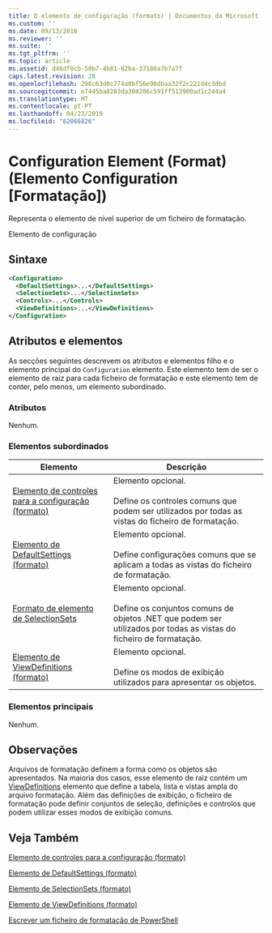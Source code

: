 ```yaml
---
title: O elemento de configuração (formato) | Documentos da Microsoft
ms.custom: ''
ms.date: 09/13/2016
ms.reviewer: ''
ms.suite: ''
ms.tgt_pltfrm: ''
ms.topic: article
ms.assetid: d46df0cb-50b7-4b81-82ba-37186a7b7a7f
caps.latest.revision: 28
ms.openlocfilehash: 296c63d0c774a0bf56e90dbaa32f2c221d4c3dbd
ms.sourcegitcommit: e7445ba8203da304286c591ff513900ad1c244a4
ms.translationtype: MT
ms.contentlocale: pt-PT
ms.lasthandoff: 04/23/2019
ms.locfileid: "62066826"
---
```

# <a name="configuration-element-format"></a>Configuration Element (Format) (Elemento Configuration [Formatação])

Representa o elemento de nível superior de um ficheiro de formatação.

Elemento de configuração

## <a name="syntax"></a>Sintaxe

```xml
<Configuration>
  <DefaultSettings>...</DefaultSettings>
  <SelectionSets>...</SelectionSets>
  <Controls>...</Controls>
  <ViewDefinitions>...</ViewDefinitions>
</Configuration>

```

## <a name="attributes-and-elements"></a>Atributos e elementos

As secções seguintes descrevem os atributos e elementos filho e o elemento principal do `Configuration` elemento. Este elemento tem de ser o elemento de raiz para cada ficheiro de formatação e este elemento tem de conter, pelo menos, um elemento subordinado.

### <a name="attributes"></a>Atributos

Nenhum.

### <a name="child-elements"></a>Elementos subordinados

|Elemento|Descrição|
|-------------|-----------------|
|[Elemento de controles para a configuração (formato)](./controls-element-for-configuration-format.md)|Elemento opcional.<br /><br /> Define os controles comuns que podem ser utilizados por todas as vistas do ficheiro de formatação.|
|[Elemento de DefaultSettings (formato)](./defaultsettings-element-format.md)|Elemento opcional.<br /><br /> Define configurações comuns que se aplicam a todas as vistas do ficheiro de formatação.|
|[Formato de elemento de SelectionSets](./selectionsets-element-format.md)|Elemento opcional.<br /><br /> Define os conjuntos comuns de objetos .NET que podem ser utilizados por todas as vistas do ficheiro de formatação.|
|[Elemento de ViewDefinitions (formato)](./viewdefinitions-element-format.md)|Elemento opcional.<br /><br /> Define os modos de exibição utilizados para apresentar os objetos.|

### <a name="parent-elements"></a>Elementos principais

Nenhum.

## <a name="remarks"></a>Observações

Arquivos de formatação definem a forma como os objetos são apresentados. Na maioria dos casos, esse elemento de raiz contém um [ViewDefinitions](./viewdefinitions-element-format.md) elemento que define a tabela, lista e vistas ampla do arquivo formatação. Além das definições de exibição, o ficheiro de formatação pode definir conjuntos de seleção, definições e controlos que podem utilizar esses modos de exibição comuns.

## <a name="see-also"></a>Veja Também

[Elemento de controles para a configuração (formato)](./controls-element-for-configuration-format.md)

[Elemento de DefaultSettings (formato)](./defaultsettings-element-format.md)

[Elemento de SelectionSets (formato)](./selectionsets-element-format.md)

[Elemento de ViewDefinitions (formato)](./viewdefinitions-element-format.md)

[Escrever um ficheiro de formatação de PowerShell](./writing-a-powershell-formatting-file.md)
